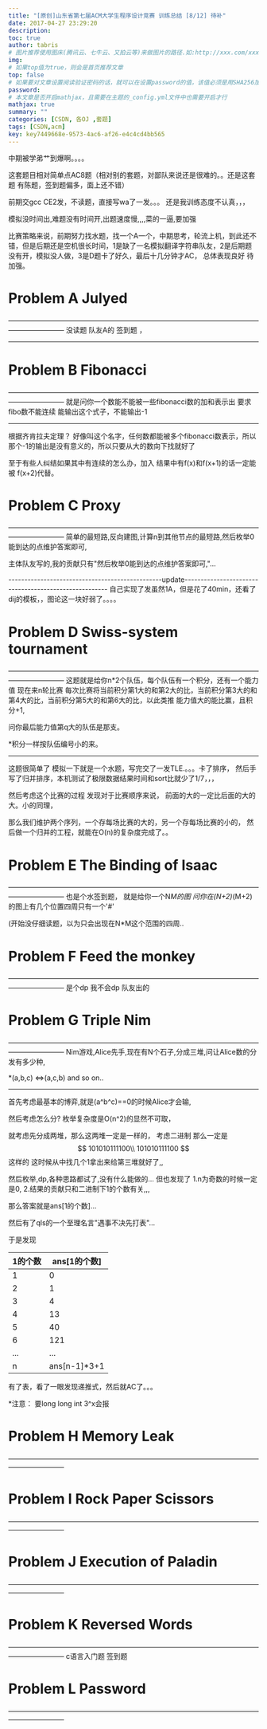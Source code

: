 ```yaml
---
title: "[原创]山东省第七届ACM大学生程序设计竞赛 训练总结 [8/12] 待补"
date: 2017-04-27 23:29:20
description:
toc: true
author: tabris
# 图片推荐使用图床(腾讯云、七牛云、又拍云等)来做图片的路径.如:http://xxx.com/xxx.jpg
img:
# 如果top值为true，则会是首页推荐文章
top: false
# 如果要对文章设置阅读验证密码的话，就可以在设置password的值，该值必须是用SHA256加密后的密码，防止被他人识破
password:
# 本文章是否开启mathjax，且需要在主题的_config.yml文件中也需要开启才行
mathjax: true
summary: ""
categories: [CSDN, 各OJ ,套题]
tags: [CSDN,acm]
key: key7449668e-9573-4ac6-af26-e4c4cd4bb565
---
```


中期被学弟艹到爆啊。。。。

这套题目相对简单点AC8题（相对别的套题，对鄙队来说还是很难的。。还是这套题 有陈题，签到题偏多，面上还不错）

前期交gcc CE2发，不读题，直接写wa了一发。。。  还是我训练态度不认真，，，

模拟没时间出,难题没有时间开,出题速度慢,,,,菜的一逼,要加强

比赛策略来说，前期努力找水题，找一个A一个，中期思考，轮流上机，到此还不错，但是后期还是空机很长时间，1是缺了一名模拟翻译字符串队友，2是后期题没有开，模拟没人做，3是D题卡了好久，最后十几分钟才AC， 总体表现良好 待加强。


# Problem A Julyed
————————————————————————————————————————————
没读题 队友A的 签到题 ，

----

# Problem B	 Fibonacci
————————————————————————————————————————————
就是问你一个数能不能被一些fibonacci数的加和表示出 要求fibo数不能连续 能输出这个式子，不能输出-1

------
根据齐肯拉夫定理？ 好像叫这个名字，任何数都能被多个fibonacci数表示，所以那个-1的输出是没有意义的，所以只要从大的数向下找就好了

至于有些人纠结如果其中有连续的怎么办，加入 结果中有f(x)和f(x+1)的话一定能被 f(x+2)代替。


# Problem C	 Proxy
————————————————————————————————————————————
简单的最短路,反向建图,计算n到其他节点的最短路,然后枚举0能到达的点维护答案即可,

主体队友写的,我的贡献只有"然后枚举0能到达的点维护答案即可,"...

------------------------------------------------update------------------------------------------------------
自己实现了发虽然1A，但是花了40min，还看了dij的模板，，图论这一块好弱了。。。。

# Problem D	Swiss-system tournament
————————————————————————————————————————————
这题就是给你n*2个队伍，每个队伍有一个积分，还有一个能力值
现在来n轮比赛
每次比赛将当前积分第1大的和第2大的比，当前积分第3大的和第4大的比，当前积分第5大的和第6大的比，以此类推
能力值大的能比赢，且积分+1,

问你最后能力值第q大的队伍是那支。

*积分一样按队伍编号小的来。

----


这题很简单了 模拟一下就是一个水题，写完交了一发TLE.。。。卡了排序，
然后手写了归并排序，本机测试了极限数据结果时间和sort比就少了1/7，，，

然后考虑这个比赛的过程
发现对于比赛顺序来说，
前面的大的一定比后面的大的大。小的同理，

那么我们维护两个序列，一个存每场比赛的大的，另一个存每场比赛的小的，
然后做一个归并的工程，就能在O(n)的复杂度完成了。。




# Problem E	 The Binding of Isaac
————————————————————————————————————————————
也是个水签到题，
就是给你一个N*M的图
问你在(N+2)*(M+2)的图上有几个位置四周只有一个'#'

(开始没仔细读题，以为只会出现在N*M这个范围的四周..

# Problem F	 Feed the monkey
————————————————————————————————————————————
是个dp 我不会dp 队友出的
# Problem G	Triple Nim
————————————————————————————————————————————
Nim游戏,Alice先手,现在有N个石子,分成三堆,问让Alice数的分发有多少种,

*(a,b,c) <=>(a,c,b)   and so on..

------

首先考虑最基本的博弈,就是(a^b^c)==0的时候Alice才会输,

然后考虑怎么分?  枚举复杂度是O(n^2)的显然不可取，

就考虑先分成两堆，那么这两堆一定是一样的，
考虑二进制
那么一定是
$$
101010111100\\
101010111100
$$
这样的
这时候从中找几个1拿出来给第三堆就好了,,

然后枚举,dp,各种思路都试了,没有什么能做的...
但也发现了
1.n为奇数的时候一定是0,
2.结果的贡献只和二进制下1的个数有关,,,

那么答案就是ans[1的个数]...

然后有了qls的一个至理名言"遇事不决先打表"...

于是发现

|1的个数|ans[1的个数]|
|-|-|
|1|0|
|2|1|
|3|4|
|4|13|
|5|40|
|6|121|
|...|...|
|n|ans[n-1]*3+1|

有了表，看了一眼发现递推式，然后就AC了。。。

*注意： 要long long int 3^x会报

# Problem H	Memory Leak
————————————————————————————————————————————
# Problem I	 Rock Paper Scissors
————————————————————————————————————————————
# Problem J	 Execution of Paladin
————————————————————————————————————————————
# Problem K	 Reversed Words
————————————————————————————————————————————
c语言入门题  签到题

# Problem L	 Password
————————————————————————————————————————————
